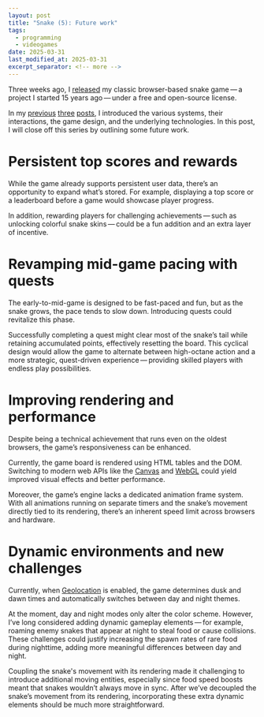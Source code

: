 ```yaml
---
layout: post
title: "Snake (5): Future work"
tags:
  - programming
  - videogames
date: 2025-03-31
last_modified_at: 2025-03-31
excerpt_separator: <!-- more -->
---
```


Three weeks ago, I [released][2] my classic browser-based snake game&thinsp;—&thinsp;a project
I started 15 years ago&thinsp;—&thinsp;under a free and open-source license.

In my [previous][1] [three][3] [posts][4], I introduced the various systems,
their interactions, the game design, and the underlying technologies. In this
post, I will close off this series by outlining some future work.

<!-- more -->

# Persistent top scores and rewards

While the game already supports persistent user data, there’s an opportunity to
expand what’s stored. For example, displaying a top score or a leaderboard
before a game would showcase player progress.

In addition, rewarding players for challenging achievements&thinsp;—&thinsp;such as unlocking
colorful snake skins&thinsp;—&thinsp;could be a fun addition and an extra layer of incentive.

# Revamping mid-game pacing with quests

The early-to-mid-game is designed to be fast-paced and fun, but as the snake
grows, the pace tends to slow down. Introducing quests could revitalize this
phase.

Successfully completing a quest might clear most of the snake’s tail while
retaining accumulated points, effectively resetting the board. This cyclical
design would allow the game to alternate between high-octane action and a more
strategic, quest-driven experience&thinsp;—&thinsp;providing skilled players with endless play
possibilities.

# Improving rendering and performance

Despite being a technical achievement that runs even on the oldest browsers,
the game’s responsiveness can be enhanced.

Currently, the game board is rendered using HTML tables and the DOM. Switching
to modern web APIs like the [Canvas][5] and [WebGL][6] could yield improved
visual effects and better performance.

Moreover, the game’s engine lacks a dedicated animation frame system. With all
animations running on separate timers and the snake’s movement directly tied to
its rendering, there’s an inherent speed limit across browsers and hardware.

# Dynamic environments and new challenges

Currently, when [Geolocation][9] is enabled, the game determines dusk and dawn
times and automatically switches between day and night themes.

At the moment, day and night modes only alter the color scheme. However, I’ve
long considered adding dynamic gameplay elements&thinsp;—&thinsp;for example, roaming enemy
snakes that appear at night to steal food or cause collisions. These challenges
could justify increasing the spawn rates of rare food during nighttime, adding
more meaningful differences between day and night.

Coupling the snake's movement with its rendering made it challenging to
introduce additional moving entities, especially since food speed boosts meant
that snakes wouldn’t always move in sync. After we’ve decoupled the snake’s
movement from its rendering, incorporating these extra dynamic elements should
be much more straightforward.

 [1]: /Snake-2
 [2]: https://github.com/witiko/snake
 [3]: /Snake-3
 [4]: /Snake-4
 [5]: https://developer.mozilla.org/en-US/docs/Web/API/Canvas_API
 [6]: https://developer.mozilla.org/en-US/docs/Web/API/WebGL_API
 [7]: https://developer.mozilla.org/en-US/docs/Web/API/Window/setTimeout
 [8]: https://developer.mozilla.org/en-US/docs/Web/API/Window/requestAnimationFrame
 [9]: https://developer.mozilla.org/en-US/docs/Web/API/Geolocation_API

